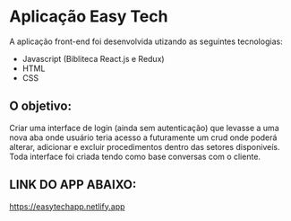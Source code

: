 # Aplicação Easy Tech

A aplicação front-end foi desenvolvida utizando as seguintes tecnologias:

* Javascript (Bibliteca React.js e Redux)
* HTML
* CSS

## O objetivo:

Criar uma interface de login (ainda sem autenticação) que levasse a uma nova aba onde  usuário teria acesso a futuramente um crud onde poderá alterar, adicionar  e excluir procedimentos dentro das setores disponiveís. Toda interface foi criada tendo como base conversas com o cliente.

## LINK DO APP ABAIXO:

https://easytechapp.netlify.app

